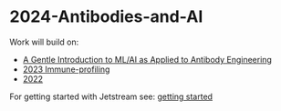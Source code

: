 # 2024-Antibodies-and-AI

Work will build on:
- [A Gentle Introduction to ML/AI as Applied to Antibody Engineering](https://github.com/NCBI-Codeathons/mlxai-2024-team-smith)
- [2023 Immune-profiling](https://github.com/AntibodyEngineers/2023-immune-profiling)
- [2022](https://github.com/AntibodyEngineers/2022-covid-not-covid)

For getting started with Jetstream see: [getting started](/getting-started.md)
